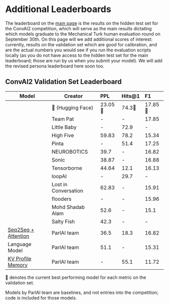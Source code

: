 
# Additional Leaderboards

The leaderboard on the [main page](https://github.com/DeepPavlov/convai/blob/master/README.md) is the results on the hidden test set for the ConvAI2 competition, which will serve as the main results dictating which models graduate to the Mechanical Turk human evaluation round on September 30th.
On this page will we add additional scores of interest: currently, results on the validation set which are good for calibration, and are the actual numbers you would see if you run the evaluation scripts locally (as you do not have access to the hidden test set for the main leaderboard; those are run by us when you submit your model).
We will add the revised persona leaderboard here soon too.

## ConvAI2 Validation Set Leaderboard


| Model                | Creator  | PPL           | Hits@1  |   F1   |
| -------------        | ---      | :------------- | :-----  |  :----- |
|                      |&#x1F917; (Hugging Face) | 23.05&#x1F34E;   | 74.3&#x1F34E;   | 17.85&#x1F34E; |
|                      | Team Pat        | -       | -      | 17.85 |
|                      | Little Baby     | -       | 72.9   | -     |
|                      | High Five       | 59.83   | 78.2   | 15.34 |
|                     | Pinta            | -	     | 51.4   | 17.25	|  
|                     | NEUROBOTICS      | 39.7	   |-       | 16.82	| 
|                     | Sonic            | 38.87	 |-       | 16.88	|  
|                     | Tensorborne      | 44.64      |  12.1       |  16.13|
|                     | loopAI           | -       |  29.7 |  -  |
|                     | Lost in Conversation| 62.83	 | -    | 15.91 | 
|                     | flooders         | -     	 |-       | 15.96	| 
|                     | Mohd Shadab Alam | 52.6    | -      | 15.1  |
|                     | Salty Fish       | 42.3    | -      | -     |
|  [Seq2Seq + Attention](https://github.com/facebookresearch/ParlAI/tree/master/projects/convai2/baselines/seq2seq)  | ParlAI team          | 36.5        | 18.3       | 16.82 |
|  Language Model       | ParlAI team          | 51.1       | -       |  15.31|
|  [KV Profile Memory](https://github.com/facebookresearch/ParlAI/tree/master/projects/convai2/baselines/kvmemnn)    | ParlAI team          | -             | 55.1  |  11.72 |

&#x1F34E; denotes the current best performing model for each metric on the validation set.

Models by ParlAI team are baselines, and not entries into the competition; code is included for those models.
